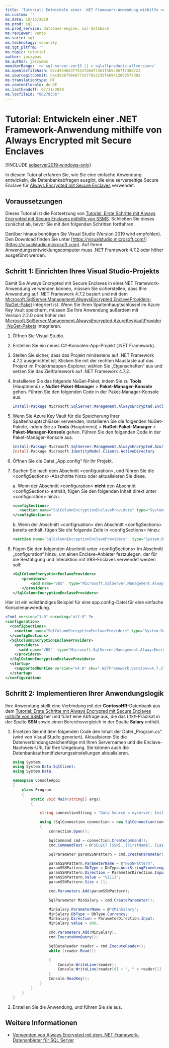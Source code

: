 ```yaml
---
title: 'Tutorial: Entwickeln einer .NET Framework-Anwendung mithilfe von Always Encrypted mit Secure Enclaves | Microsoft-Dokumentation'
ms.custom: ''
ms.date: 10/15/2019
ms.prod: sql
ms.prod_service: database-engine, sql-database
ms.reviewer: vanto
ms.suite: sql
ms.technology: security
ms.tgt_pltfrm: ''
ms.topic: tutorial
author: jaszymas
ms.author: jaszymas
monikerRange: '>= sql-server-ver15 || = sqlallproducts-allversions'
ms.openlocfilehash: 62c4954663f7553fd6df7461f5b5c967f7386721
ms.sourcegitcommit: dacd9b6f90e6772a778a3235fb69412662572d02
ms.translationtype: HT
ms.contentlocale: de-DE
ms.lasthandoff: 07/11/2020
ms.locfileid: "86279356"
---
```

# <a name="tutorial-develop-a-net-framework-application-using-always-encrypted-with-secure-enclaves"></a>Tutorial: Entwickeln einer .NET Framework-Anwendung mithilfe von Always Encrypted mit Secure Enclaves
[!INCLUDE [sqlserver2019-windows-only](../../includes/applies-to-version/sqlserver2019-windows-only.md)]

In diesem Tutorial erfahren Sie, wie Sie eine einfache Anwendung entwickeln, die Datenbankabfragen ausgibt, die eine serverseitige Secure Enclave für [Always Encrypted mit Secure Enclaves](encryption/always-encrypted-enclaves.md) verwendet. 

## <a name="prerequisites"></a>Voraussetzungen
Dieses Tutorial ist die Fortsetzung von [Tutorial: Erste Schritte mit Always Encrypted mit Secure Enclaves mithilfe von SSMS](./tutorial-getting-started-with-always-encrypted-enclaves.md). Schließen Sie dieses zunächst ab, bevor Sie mit den folgenden Schritten fortfahren.

Darüber hinaus benötigen Sie Visual Studio (Version 2019 wird empfohlen). Den Download finden Sie unter [https://visualstudio.microsoft.com/](https://visualstudio.microsoft.com). Auf Ihrem Anwendungsentwicklungscomputer muss .NET Framework 4.7.2 oder höher ausgeführt werden.

## <a name="step-1-set-up-your-visual-studio-project"></a>Schritt 1: Einrichten Ihres Visual Studio-Projekts

Damit Sie Always Encrypted mit Secure Enclaves in einer.NET Framework-Anwendung verwenden können, müssen Sie sicherstellen, dass Ihre Anwendung auf .NET Framework 4.7.2 basiert und mit dem [Microsoft.SqlServer.Management.AlwaysEncrypted.EnclaveProviders-NuGet-Paket](https://www.nuget.org/packages/Microsoft.SqlServer.Management.AlwaysEncrypted.EnclaveProviders) integriert ist. Wenn Sie Ihren Spaltenhauptschlüssel im Azure Key Vault speichern, müssen Sie Ihre Anwendung außerdem mit Version 2.2.0 oder höher des [Microsoft.SqlServer.Management.AlwaysEncrypted.AzureKeyVaultProvider -NuGet-Pakets](https://www.nuget.org/packages/Microsoft.SqlServer.Management.AlwaysEncrypted.AzureKeyVaultProvider) integrieren. 

1. Öffnen Sie Visual Studio.

2. Erstellen Sie ein neues C\#-Konsolen-App-Projekt (.NET Framework).

3. Stellen Sie sicher, dass das Projekt mindestens auf .NET Framework 4.7.2 ausgerichtet ist. Klicken Sie mit der rechten Maustaste auf das Projekt im Projektmappen-Explorer, wählen Sie „Eigenschaften“ aus und setzen Sie das Zielframework auf .NET Framework 4.7.2.

4. Installieren Sie das folgende NuGet-Paket, indem Sie zu **Tools** (Hauptmenü) > **NuGet-Paket-Manager** > **Paket-Manager-Konsole** gehen. Führen Sie den folgenden Code in der Paket-Manager-Konsole aus.

   ```powershell
   Install-Package Microsoft.SqlServer.Management.AlwaysEncrypted.EnclaveProviders -IncludePrerelease
   ```

5. Wenn Sie Azure Key Vault für die Speicherung Ihrer Spaltenhauptschlüssel verwenden, installieren Sie die folgenden NuGet-Pakete, indem Sie zu **Tools** (Hauptmenü) > **NuGet-Paket-Manager** > **Paket-Manager-Konsole** gehen. Führen Sie den folgenden Code in der Paket-Manager-Konsole aus.

   ```powershell
   Install-Package Microsoft.SqlServer.Management.AlwaysEncrypted.AzureKeyVaultProvider -IncludePrerelease -Version 2.2.0
   Install-Package Microsoft.IdentityModel.Clients.ActiveDirectory
   ```

7. Öffnen Sie die Datei „App.config“ für Ihr Projekt.

8. Suchen Sie nach dem Abschnitt \<configuration\>, und führen Sie die \<configSections\>-Abschnitte hinzu oder aktualisieren Sie diese.

   a. Wenn der Abschnitt \<configuration\> **nicht** den Abschnitt \<configSections\> enthält, fügen Sie den folgenden Inhalt direkt unter \<configuration\> hinzu.
   
      ```xml
      <configSections>
         <section name="SqlColumnEncryptionEnclaveProviders" type="System.Data.SqlClient.SqlColumnEncryptionEnclaveProviderConfigurationSection, System.Data, Version=4.0.0.0, Culture=neutral, PublicKeyToken=b77a5c561934e089" />
      </configSections>
      ```
   b. Wenn der Abschnitt \<configruation\> den Abschnitt \<configSections\> bereits enthält, fügen Sie die folgende Zeile in \<configSections\> hinzu:

   ```xml
   <section name="SqlColumnEncryptionEnclaveProviders"  type="System.Data.SqlClient.SqlColumnEncryptionEnclaveProviderConfigurationSection, System.Data,  Version=4.0.0.0, Culture=neutral, PublicKeyToken=b77a5c561934e089" /\>
   ```

9. Fügen Sie den folgenden Abschnitt unter \<configSections\> im Abschnitt „configuration“ hinzu, um einen Enclave-Anbieter festzulegen, der für die Bestätigung und Interaktion mit VBS-Enclaves verwendet werden soll:

   ```xml
   <SqlColumnEncryptionEnclaveProviders>
       <providers>
           <add name="VBS"  type="Microsoft.SqlServer.Management.AlwaysEncrypted.EnclaveProviders.HostGuardianServiceEnclaveProvider,  Microsoft.SqlServer.Management.AlwaysEncrypted.EnclaveProviders,    Version=15.0.0.0, Culture=neutral, PublicKeyToken=89845dcd8080cc91"/>
       </providers>
   </SqlColumnEncryptionEnclaveProviders>
   ```

Hier ist ein vollständiges Beispiel für eine app.config-Datei für eine einfache Konsolenanwendung.
```xml
<?xml version="1.0" encoding="utf-8" ?>
<configuration>
  <configSections>
    <section name="SqlColumnEncryptionEnclaveProviders" type="System.Data.SqlClient.SqlColumnEncryptionEnclaveProviderConfigurationSection, System.Data, Version=4.0.0.0, Culture=neutral, PublicKeyToken=b77a5c561934e089" />
  </configSections>
  <SqlColumnEncryptionEnclaveProviders>
    <providers>
      <add name="VBS"  type="Microsoft.SqlServer.Management.AlwaysEncrypted.EnclaveProviders.HostGuardianServiceEnclaveProvider,  Microsoft.SqlServer.Management.AlwaysEncrypted.EnclaveProviders,    Version=15.0.0.0, Culture=neutral, PublicKeyToken=89845dcd8080cc91"/>
    </providers>
  </SqlColumnEncryptionEnclaveProviders>
  <startup> 
    <supportedRuntime version="v4.0" sku=".NETFramework,Version=v4.7.2" />
  </startup>
</configuration>
```
## <a name="step-2-implement-your-application-logic"></a>Schritt 2: Implementieren Ihrer Anwendungslogik
Ihre Anwendung stellt eine Verbindung mit der **ContosoHR**-Datenbank aus dem [Tutorial: Erste Schritte mit Always Encrypted mit Secure Enclaves mithilfe von SSMS](tutorial-getting-started-with-always-encrypted-enclaves.md) her und führt eine Abfrage aus, die das `LIKE`-Prädikat in der Spalte **SSN** sowie einen Bereichsvergleich in der Spalte **Salary** enthält.

1. Ersetzen Sie mit dem folgenden Code den Inhalt der Datei „Program.cs“ (wird von Visual Studio generiert). Aktualisieren Sie die Datenverbindungszeichenfolge mit Ihren Servernamen und die Enclave-Nachweis-URL für Ihre Umgebung. Sie können auch die Datenbankauthentifizierungseinstellungen aktualisieren.

    ```cs
    using System;
    using System.Data.SqlClient;
    using System.Data;

    namespace ConsoleApp1
    {
        class Program
        {
            static void Main(string[] args)
            {
    
                string connectionString = "Data Source = myserver; Initial Catalog = ContosoHR; Column Encryption Setting = Enabled;Enclave Attestation Url = http://hgs.bastion.local/Attestation; Integrated Security = true";

                using (SqlConnection connection = new SqlConnection(connectionString))
                {
                    connection.Open();

                    SqlCommand cmd = connection.CreateCommand();
                    cmd.CommandText = @"SELECT [SSN], [FirstName], [LastName], [Salary] FROM [dbo].[Employees] WHERE [SSN] LIKE @SSNPattern AND [Salary] > @MinSalary;";

                    SqlParameter paramSSNPattern = cmd.CreateParameter();

                    paramSSNPattern.ParameterName = @"@SSNPattern";
                    paramSSNPattern.DbType = DbType.AnsiStringFixedLength;
                    paramSSNPattern.Direction = ParameterDirection.Input;
                    paramSSNPattern.Value = "%1111";
                    paramSSNPattern.Size = 11;

                    cmd.Parameters.Add(paramSSNPattern);

                    SqlParameter MinSalary = cmd.CreateParameter();

                    MinSalary.ParameterName = @"@MinSalary";
                    MinSalary.DbType = DbType.Currency;
                    MinSalary.Direction = ParameterDirection.Input;
                    MinSalary.Value = 900;

                    cmd.Parameters.Add(MinSalary);
                    cmd.ExecuteNonQuery();
    
                    SqlDataReader reader = cmd.ExecuteReader();
                    while (reader.Read())

                    {
                        Console.WriteLine(reader);
                        Console.WriteLine(reader[0] + ", " + reader[1] + ", " + reader[2] + ", " + reader[3]);
                    }   
                    Console.ReadKey();
                }
            }
        }
    }
    ```
2. Erstellen Sie die Anwendung, und führen Sie sie aus.  

## <a name="see-also"></a>Weitere Informationen
- [Verwenden von Always Encrypted mit dem .NET Framework-Datenanbieter für SQL Server](encryption/develop-using-always-encrypted-with-net-framework-data-provider.md)